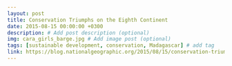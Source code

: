 ```yaml
---
layout: post
title: Conservation Triumphs on the Eighth Continent
date: 2015-08-15 00:00:00 +0300
description: # Add post description (optional)
img: cara_girls_barge.jpg # Add image post (optional)
tags: [sustainable development, conservation, Madagascar] # add tag
link: https://blog.nationalgeographic.org/2015/08/15/conservation-triumphs-on-the-eighth-continent
---
```

